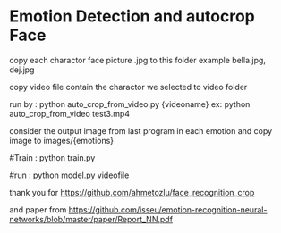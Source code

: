 # Emotion Detection and autocrop Face
copy each charactor face picture .jpg to this folder example bella.jpg, dej.jpg

copy video file contain the charactor we selected to video folder

run by : python auto_crop_from_video.py {videoname} ex: python auto_crop_from_video test3.mp4

consider the output image from last program in each emotion and copy image to images/{emotions} 

#Train : python train.py

#run : python model.py videofile


thank you for https://github.com/ahmetozlu/face_recognition_crop

and paper from https://github.com/isseu/emotion-recognition-neural-networks/blob/master/paper/Report_NN.pdf